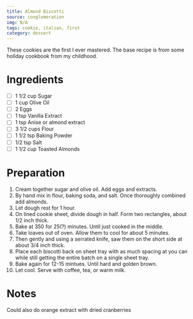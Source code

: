 ```yaml
---
title: Almond Biscotti
source: conglomeration
img: N/A
tags: cookie, italian, first
category: dessert
---
```


These cookies are the first I ever mastered. The base recipe is from some holiday cookbook from my childhood.

Ingredients
===========

* [ ] 1 1/2 cup   Sugar
* [ ] 1 cup       Olive Oil
* [ ] 2           Eggs
* [ ] 1 tsp       Vanilla Extract
* [ ] 1 tsp       Anise or almond extract
* [ ] 3 1/2 cups  Flour
* [ ] 1 1/2 tsp   Baking Powder
* [ ] 1/2 tsp     Salt
* [ ] 1 1/2 cup   Toasted Almonds

Preparation
===========
1. Cream together sugar and olive oil. Add eggs and extracts.
2. By hand mix in flour, baking soda, and salt. Once thoroughly combined add almonds.
3. Let dough rest for 1 hour.
4. On lined cookie sheet, divide dough in half. Form two rectangles, about 1/2 inch thick.
5. Bake at 350 for 25(?) minutes. Until just cooked in the middle.
6. Take loaves out of oven. Allow them to cool for about 5 minutes. 
7. Then gently and using a serrated knife, saw them on the short side at about 3/4 inch thick.
8. Place each biscotti back on sheet tray with as much spacing at you can while still getting the entire batch on a single sheet tray.
9. Bake again for 12-15 mintues. Until hard and golden brown.
10. Let cool. Serve with coffee, tea, or warm milk.

Notes
=====

Could also do orange extract with dried cranberries
